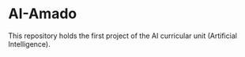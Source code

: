 # AI-Amado
This repository holds the first project of the AI curricular unit (Artificial Intelligence).
